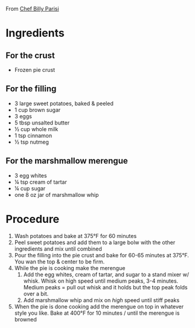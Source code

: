 From [Chef Billy Parisi](https://www.billyparisi.com/homemade-sweet-potato-pie-recipe-marshmallow-merengue/)

# Ingredients
## For the crust
- Frozen pie crust

## For the filling
- 3 large sweet potatoes, baked & peeled
- 1 cup brown sugar
- 3 eggs
- 5 tbsp unsalted butter
- ½ cup whole milk
- 1 tsp cinnamon
- ½ tsp nutmeg

## For the marshmallow merengue
- 3 egg whites
- ¼ tsp cream of tartar
- ¼ cup sugar
- one 8 oz jar of marshmallow whip

# Procedure
1. Wash potatoes and bake at 375°F for 60 minutes
2. Peel sweet potatoes and add them to a large bolw with the other ingredients and mix until combined
3. Pour the filling into the pie crust and bake for 60-65 minutes at 375°F. You wan the top & center to be firm.
4. While the pie is cooking make the merengue
    1. Add the egg whites, cream of tartar, and sugar to a stand mixer w/ whisk. Whisk on high speed until medium peaks, 3-4 minutes. Medium peaks = pull out whisk and it holds but the top peak folds over a bit.
    2. Add marshmallow whip and mix on _high_ speed until stiff peaks
5. When the pie is done cooking add the merengue on top in whatever style you like. Bake at 400°F for 10 minutes / until the merengue is browned
